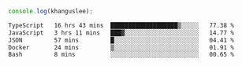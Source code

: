 ```js
console.log(khanguslee);
```

<!--START_SECTION:waka-->

```txt
TypeScript   16 hrs 43 mins  ███████████████████▒░░░░░   77.38 %
JavaScript   3 hrs 11 mins   ███▓░░░░░░░░░░░░░░░░░░░░░   14.77 %
JSON         57 mins         █░░░░░░░░░░░░░░░░░░░░░░░░   04.41 %
Docker       24 mins         ▒░░░░░░░░░░░░░░░░░░░░░░░░   01.91 %
Bash         8 mins          ░░░░░░░░░░░░░░░░░░░░░░░░░   00.65 %
```

<!--END_SECTION:waka-->

<!--
**khanguslee/khanguslee** is a ✨ _special_ ✨ repository because its `README.md` (this file) appears on your GitHub profile.

Here are some ideas to get you started:

- 🔭 I’m currently working on ...
- 🌱 I’m currently learning ...
- 👯 I’m looking to collaborate on ...
- 🤔 I’m looking for help with ...
- 💬 Ask me about ...
- 📫 How to reach me: ...
- 😄 Pronouns: ...
- ⚡ Fun fact: ...
-->
